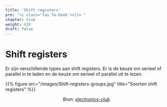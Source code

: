 ```yaml
---
title: 'Shift registers'
pre: "<i class='fas fa-book'></i> "
chapter: true
weight: 430
draft: false
---
```


# Shift registers

Er zijn verschillende types aan shift registers. Er is de keuze om serieel of parallel in te laden en de keuze om serieel of parallel uit te lezen.

{{% figure src="/images/Shift-registers-groups.jpg" title="Soorten shift registers"  %}}

<div class="image_courtesy">
  Bron: 
   <a href="https://electronics-club.com/shift-register-types-working-application/" target="_blank">electronics-club</a>
</div>

<style>
  div.image_courtesy {
    text-align: center;
    font-size: 100%;
    font-style: italic;
  }
</style>
